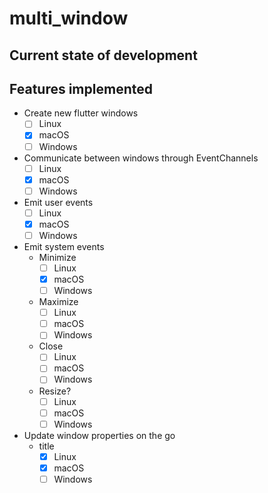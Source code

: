 # multi_window

## Current state of development

## Features implemented
- Create new flutter windows
  - [ ] Linux
  - [x] macOS
  - [ ] Windows
- Communicate between windows through EventChannels
  - [ ] Linux
  - [x] macOS
  - [ ] Windows
- Emit user events
  - [ ] Linux
  - [x] macOS
  - [ ] Windows
- Emit system events
  - Minimize
    - [ ] Linux
    - [x] macOS
    - [ ] Windows
  - Maximize
    - [ ] Linux
    - [ ] macOS
    - [ ] Windows
  - Close
    - [ ] Linux
    - [ ] macOS
    - [ ] Windows
  - Resize?
    - [ ] Linux
    - [ ] macOS
    - [ ] Windows
- Update window properties on the go
  - title
    - [x] Linux
    - [x] macOS
    - [ ] Windows
